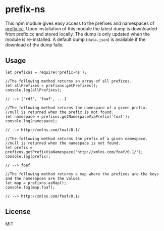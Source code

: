 # prefix-ns

This npm module gives easy access to the prefixes and namespaces of [prefix.cc](prefix.cc).
Upon installation of this module the latest dump is downloaded from prefix.cc and stored locally.
The dump is only updated when the module is re-installed.
A default dump (`data.json`) is available if the download of the dump fails.

## Usage
```$JavaScript
let prefixns = require('prefix-ns');

//The following method returns an array of all prefixes.
let allPrefixes = prefixns.getPrefixes();
console.log(allPrefixes);

// --> ['rdf', 'foaf', ...]

//The following method returns the namespace of a given prefix.
//null is returned when the prefix is not found.
let namespace = prefixns.getNamespaceViaPrefix('foaf');
console.log(namespace);

// --> http://xmlns.com/foaf/0.1/

//The following method returns the prefix of a given namespace.
//null is returned when the namespace is not found.
let prefix = prefixns.getPrefixViaNamespace('http://xmlns.com/foaf/0.1/');
console.log(prefix);

// --> foaf

//The following method returns a map where the prefixes are the keys and the namesapces are the values.
let map = prefixns.asMap();
console.log(map.foaf);

// --> http://xmlns.com/foaf/0.1/
```

## License
MIT